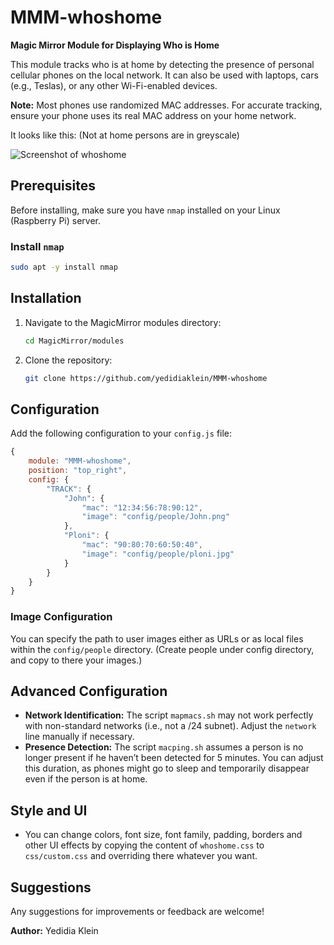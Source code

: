 # MMM-whoshome

**Magic Mirror Module for Displaying Who is Home**

This module tracks who is at home by detecting the presence of personal cellular phones on the local network. It can also be used with laptops, cars (e.g., Teslas), or any other Wi-Fi-enabled devices.

**Note:** Most phones use randomized MAC addresses. For accurate tracking, ensure your phone uses its real MAC address on your home network.

It looks like this: (Not at home persons are in greyscale)

![Screenshot of whoshome](https://github.com/yedidiaklein/MMM-whoshome/blob/main/whoshome.png?raw=true "Screenshot")

## Prerequisites

Before installing, make sure you have `nmap` installed on your Linux (Raspberry Pi) server.

### Install `nmap`

```bash
sudo apt -y install nmap
```

## Installation

1. Navigate to the MagicMirror modules directory:

    ```bash
    cd MagicMirror/modules
    ```

2. Clone the repository:

    ```bash
    git clone https://github.com/yedidiaklein/MMM-whoshome
    ```

## Configuration

Add the following configuration to your `config.js` file:

```javascript
{
    module: "MMM-whoshome",
    position: "top_right",
    config: {
        "TRACK": {
            "John": {
                "mac": "12:34:56:78:90:12",
                "image": "config/people/John.png"
            },
            "Ploni": {
                "mac": "90:80:70:60:50:40",
                "image": "config/people/ploni.jpg"
            }
        }
    }
}
```

### Image Configuration

You can specify the path to user images either as URLs or as local files within the `config/people` directory. (Create people under config directory, and copy to there your images.)

## Advanced Configuration

- **Network Identification:** The script `mapmacs.sh` may not work perfectly with non-standard networks (i.e., not a /24 subnet). Adjust the `network` line manually if necessary.
- **Presence Detection:** The script `macping.sh` assumes a person is no longer present if he haven’t been detected for 5 minutes. You can adjust this duration, as phones might go to sleep and temporarily disappear even if the person is at home.

## Style and UI
- You can change colors, font size, font family, padding, borders and other UI effects by copying the content of `whoshome.css` to `css/custom.css` and overriding there whatever you want.

## Suggestions

Any suggestions for improvements or feedback are welcome!

**Author:** Yedidia Klein
